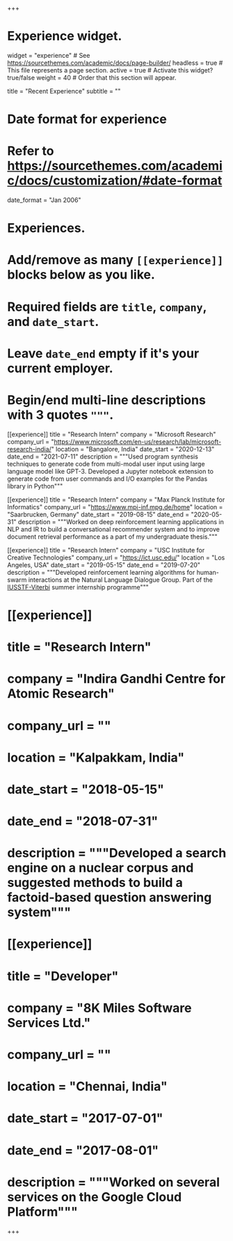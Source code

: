 +++
# Experience widget.
widget = "experience"  # See https://sourcethemes.com/academic/docs/page-builder/
headless = true  # This file represents a page section.
active = true  # Activate this widget? true/false
weight = 40  # Order that this section will appear.

title = "Recent Experience"
subtitle = ""

# Date format for experience
#   Refer to https://sourcethemes.com/academic/docs/customization/#date-format
date_format = "Jan 2006"

# Experiences.
#   Add/remove as many `[[experience]]` blocks below as you like.
#   Required fields are `title`, `company`, and `date_start`.
#   Leave `date_end` empty if it's your current employer.
#   Begin/end multi-line descriptions with 3 quotes `"""`.


[[experience]]
  title = "Research Intern"
  company = "Microsoft Research"
  company_url = "https://www.microsoft.com/en-us/research/lab/microsoft-research-india/"
  location = "Bangalore, India"
  date_start = "2020-12-13"
  date_end = "2021-07-11"
  description = """Used program synthesis techniques to generate code from multi-modal user input using large language model like GPT-3. Developed a Jupyter notebook extension to generate code from user commands and I/O examples for the Pandas library in Python"""
  

[[experience]]
  title = "Research Intern"
  company = "Max Planck Institute for Informatics"
  company_url = "https://www.mpi-inf.mpg.de/home"
  location = "Saarbrucken, Germany"
  date_start = "2019-08-15"
  date_end = "2020-05-31"
  description = """Worked on deep reinforcement learning applications in NLP and IR to build a conversational recommender system and to improve document retrieval performance as a part of my undergraduate thesis."""
  
  
[[experience]]
  title = "Research Intern"
  company = "USC Institute for Creative Technologies"
  company_url = "https://ict.usc.edu/"
  location = "Los Angeles, USA"
  date_start = "2019-05-15"
  date_end = "2019-07-20"
  description = """Developed reinforcement learning algorithms for human-swarm interactions at the Natural Language Dialogue Group. Part of the [IUSSTF-Viterbi](https://www.iusstf.org/program/iusstf-viterbi-program) summer internship programme"""
  
  
# [[experience]]
#  title = "Research Intern"
#  company = "Indira Gandhi Centre for Atomic Research"
#  company_url = ""
#  location = "Kalpakkam, India"
#  date_start = "2018-05-15"
#  date_end = "2018-07-31"
#  description = """Developed a search engine on a nuclear corpus and suggested methods to build a factoid-based question answering system"""

# [[experience]]
# title = "Developer"
#  company = "8K Miles Software Services Ltd."
#  company_url = ""
#  location = "Chennai, India"
#  date_start = "2017-07-01"
#  date_end = "2017-08-01"
#  description = """Worked on several services on the Google Cloud Platform"""

+++
